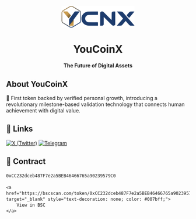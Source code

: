 <div align="center">
  <img src="assets/YCNX_logo_hexa.svg" alt="YouCoinX Logo" width="200"/>
  <h1>YouCoinX</h1>
  <p><strong>The Future of Digital Assets</strong></p>
</div>

## About YouCoinX

🌟 First token backed by verified personal growth, introducing a revolutionary milestone-based validation technology that connects human achievement with digital value.

## 🔗 Links

[![X (Twitter)](https://img.shields.io/badge/X-000000?style=for-the-badge&logo=x&logoColor=white)](https://x.com/youcoinx)
[![Telegram](https://img.shields.io/badge/Telegram-2CA5E0?style=for-the-badge&logo=telegram&logoColor=white)](https://t.me/youcoinx_announcements)

## 📄 Contract

```solidity
0xCC232dceb487F7e2a5BEB46466765a90239579C0

<a href="https://bscscan.com/token/0xCC232dceb487F7e2a5BEB46466765a90239579C" target="_blank" style="text-decoration: none; color: #007bff;">
    View in BSC
</a>

